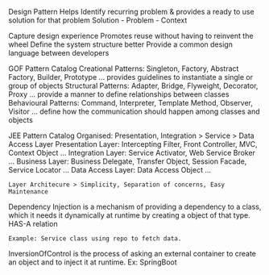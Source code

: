 Design Pattern
Helps Identify recurring problem & provides a ready to use solution for that problem
Solution - Problem - Context

Capture design experience
Promotes reuse without having to reinvent the wheel
Define the system structure better
Provide a common design language between developers

GOF Pattern Catalog
    Creational Patterns: Singleton, Factory, Abstract Factory, Builder, Prototype ...
        provides guidelines to instantiate a single or group of objects
    Structural Patterns: Adapter, Bridge, Flyweight, Decorator, Proxy ...
        provide a manner to define relationships between classes
    Behavioural Patterns: Command, Interpreter, Template Method, Observer, Visitor ...
        define how the communication should happen among classes and objects

JEE Pattern Catalog
    Organised: Presentation, Integration > Service > Data Access Layer
    Presentation Layer: Intercepting Filter, Front Controller, MVC, Context Object ...
    Integration Layer: Service Activator, Web Service Broker ...
    Business Layer: Business Delegate, Transfer Object, Session Facade, Service Locator ...
    Data Access Layer: Data Access Object ...

    Layer Architecure > Simplicity, Separation of concerns, Easy Maintenance 	

Dependency Injection
	is a mechanism of providing a dependency to a class, 
	which it needs it dynamically at runtime by creating a object of that type.
	HAS-A relation

	Example: Service class using repo to fetch data.

InversionOfControl
	is the process of asking an external container to 
	create an object and to inject it at runtime.
	Ex: SpringBoot

        
